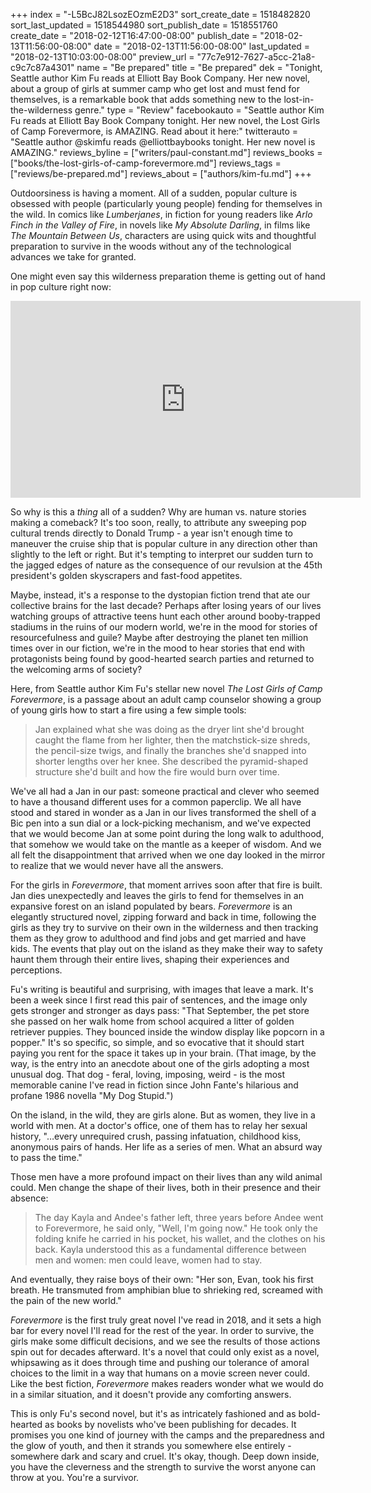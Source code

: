 +++
index = "-L5BcJ82LsozEOzmE2D3"
sort_create_date = 1518482820
sort_last_updated = 1518544980
sort_publish_date = 1518551760
create_date = "2018-02-12T16:47:00-08:00"
publish_date = "2018-02-13T11:56:00-08:00"
date = "2018-02-13T11:56:00-08:00"
last_updated = "2018-02-13T10:03:00-08:00"
preview_url = "77c7e912-7627-a5cc-21a8-c9c7c87a4301"
name = "Be prepared"
title = "Be prepared"
dek = "Tonight, Seattle author Kim Fu reads at Elliott Bay Book Company. Her new novel, about a group of girls at summer camp who get lost and must fend for themselves, is a remarkable book that adds something new to the lost-in-the-wilderness genre."
type = "Review"
facebookauto = "Seattle author Kim Fu reads at Elliott Bay Book Company tonight. Her new novel, the Lost Girls of Camp Forevermore, is AMAZING. Read about it here:"
twitterauto = "Seattle author @skimfu reads @elliottbaybooks tonight. Her new novel is AMAZING."
reviews_byline = ["writers/paul-constant.md"]
reviews_books = ["books/the-lost-girls-of-camp-forevermore.md"]
reviews_tags = ["reviews/be-prepared.md"]
reviews_about = ["authors/kim-fu.md"]
+++

Outdoorsiness is having a moment. All of a sudden, popular culture is obsessed with people (particularly young people) fending for themselves in the wild. In comics like *Lumberjanes*, in fiction for young readers like *Arlo Finch in the Valley of Fire*, in novels like *My Absolute Darling*, in films like *The Mountain Between Us*, characters are using quick wits and thoughtful preparation to survive in the woods without any of the technological advances we take for granted. 

One might even say this wilderness preparation theme is getting out of hand in pop culture right now:

<iframe width="560" height="315" src="https://www.youtube.com/embed/baj6llvgpWA" frameborder="0" allow="autoplay; encrypted-media" allowfullscreen></iframe>

So why is this a *thing* all of a sudden? Why are human vs. nature stories making a comeback? It's too soon, really, to attribute any sweeping pop cultural trends directly to Donald Trump - a year isn't enough time to maneuver the cruise ship that is popular culture in any direction other than slightly to the left or right. But it's tempting to interpret our sudden turn to the jagged edges of nature as the consequence of our revulsion at the 45th president's golden skyscrapers and fast-food appetites.

Maybe, instead, it's a response to the dystopian fiction trend that ate our collective brains for the last decade? Perhaps after losing years of our lives watching groups of attractive teens hunt each other around booby-trapped stadiums in the ruins of our modern world, we're in the mood for stories of resourcefulness and guile? Maybe after destroying the planet ten million times over in our fiction, we're in the mood to hear stories that end with protagonists being found by good-hearted search parties and returned to the welcoming arms of society?

Here, from Seattle author Kim Fu's stellar new novel *The Lost Girls of Camp Forevermore*, is a passage about an adult camp counselor showing a group of young girls how to start a fire using a few simple tools:

<blockquote>Jan explained what she was doing as the dryer lint she'd brought caught the flame from her lighter, then the matchstick-size shreds, the pencil-size twigs, and finally the branches she'd snapped into shorter lengths over her knee. She described the pyramid-shaped structure she'd built and how the fire would burn over time.</blockquote>

We've all had a Jan in our past: someone practical and clever who seemed to have a thousand different uses for a common paperclip. We all have stood and stared in wonder as a Jan in our lives transformed the shell of a Bic pen into a sun dial or a lock-picking mechanism, and we've expected that we would become Jan at some point during the long walk to adulthood, that somehow we would take on the mantle as a keeper of wisdom. And we all felt the disappointment that arrived when we one day looked in the mirror to realize that we would never have all the answers.

For the girls in *Forevermore*, that moment arrives soon after that fire is built. Jan dies unexpectedly and leaves the girls to fend for themselves in an expansive forest on an island populated by bears. *Forevermore* is an elegantly structured novel, zipping forward and back in time, following the girls as they try to survive on their own in the wilderness and then tracking them as they grow to adulthood and find jobs and get married and have kids. The events that play out on the island as they make their way to safety haunt them through their entire lives, shaping their experiences and perceptions.

Fu's writing is beautiful and surprising, with images that leave a mark. It's been a week since I first read this pair of sentences, and the image only gets stronger and stronger as days pass: "That September, the pet store she passed on her walk home from school acquired a litter of golden retriever puppies. They bounced inside the window display like popcorn in a popper." It's so specific, so simple, and so evocative that it should start paying you rent for the space it takes up in your brain. (That image, by the way, is the entry into an anecdote about one of the girls adopting a most unusual dog. That dog - feral, loving, imposing, weird - is the most memorable canine I've read in fiction since John Fante's hilarious and profane 1986 novella "My Dog Stupid.")

On the island, in the wild, they are girls alone. But as women, they live in a world with men. At a doctor's office, one of them has to relay her sexual history, "…every unrequired crush, passing infatuation, childhood kiss, anonymous pairs of hands. Her life as a series of men. What an absurd way to pass the time." 

Those men have a more profound impact on their lives than any wild animal could. Men change the shape of their lives, both in their presence and their absence:

<blockquote> The day Kayla and Andee's father left, three years before Andee went to Forevermore, he said only, "Well, I'm going now." He took only the folding knife he carried in his pocket, his wallet, and the clothes on his back. Kayla understood this as a fundamental difference between men and women: men could leave, women had to stay.</blockquote>

And eventually, they raise boys of their own: "Her son, Evan, took his first breath. He transmuted from amphibian blue to shrieking red, screamed with the pain of the new world."

*Forevermore* is the first truly great novel I've read in 2018, and it sets a high bar for every novel I'll read for the rest of the year. In order to survive, the girls make some difficult decisions, and we see the results of those actions spin out for decades afterward. It's a novel that could only exist as a novel, whipsawing as it does through time and pushing our tolerance of amoral choices to the limit in a way that humans on a movie screen never could. Like the best fiction, *Forevermore* makes readers wonder what we would do in a similar situation, and it doesn't provide any comforting answers.
 
This is only Fu's second novel, but it's as intricately fashioned and as bold-hearted as books by novelists who've been publishing for decades. It promises you one kind of journey with the camps and the preparedness and the glow of youth, and then it strands you somewhere else entirely - somewhere dark and scary and cruel. It's okay, though. Deep down inside, you have the cleverness and the strength to survive the worst anyone can throw at you. You're a survivor.





